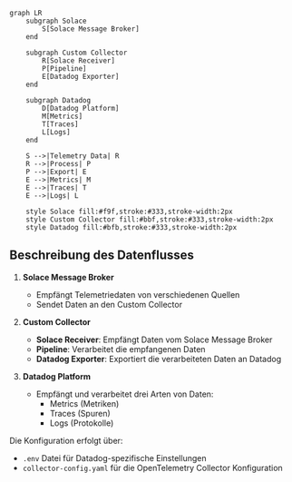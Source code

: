 ```mermaid
graph LR
    subgraph Solace
        S[Solace Message Broker]
    end

    subgraph Custom Collector
        R[Solace Receiver]
        P[Pipeline]
        E[Datadog Exporter]
    end

    subgraph Datadog
        D[Datadog Platform]
        M[Metrics]
        T[Traces]
        L[Logs]
    end

    S -->|Telemetry Data| R
    R -->|Process| P
    P -->|Export| E
    E -->|Metrics| M
    E -->|Traces| T
    E -->|Logs| L

    style Solace fill:#f9f,stroke:#333,stroke-width:2px
    style Custom Collector fill:#bbf,stroke:#333,stroke-width:2px
    style Datadog fill:#bfb,stroke:#333,stroke-width:2px
```

## Beschreibung des Datenflusses

1. **Solace Message Broker**
   - Empfängt Telemetriedaten von verschiedenen Quellen
   - Sendet Daten an den Custom Collector

2. **Custom Collector**
   - **Solace Receiver**: Empfängt Daten vom Solace Message Broker
   - **Pipeline**: Verarbeitet die empfangenen Daten
   - **Datadog Exporter**: Exportiert die verarbeiteten Daten an Datadog

3. **Datadog Platform**
   - Empfängt und verarbeitet drei Arten von Daten:
     - Metrics (Metriken)
     - Traces (Spuren)
     - Logs (Protokolle)

Die Konfiguration erfolgt über:
- `.env` Datei für Datadog-spezifische Einstellungen
- `collector-config.yaml` für die OpenTelemetry Collector Konfiguration 